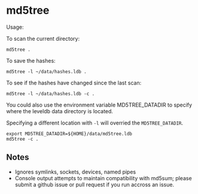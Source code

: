 # md5tree

Usage:

To scan the current directory:

```
md5tree .
```


To save the hashes:

```
md5tree -l ~/data/hashes.ldb .
```


To see if the hashes have changed since the last scan:

```
md5tree -l ~/data/hashes.ldb -c .
```

You could also use the environment variable MD5TREE_DATADIR to specify where
the leveldb data directory is located.

Specifying a different location with `-l` will overried the `MD5TREE_DATADIR`.

```
export MD5TREE_DATADIR=${HOME}/data/md5tree.ldb
md5tree -c .
```

## Notes

- Ignores symlinks, sockets, devices, named pipes
- Console output attempts to maintain compatibility with md5sum; please submit a github issue or pull request if you run accross an issue.

